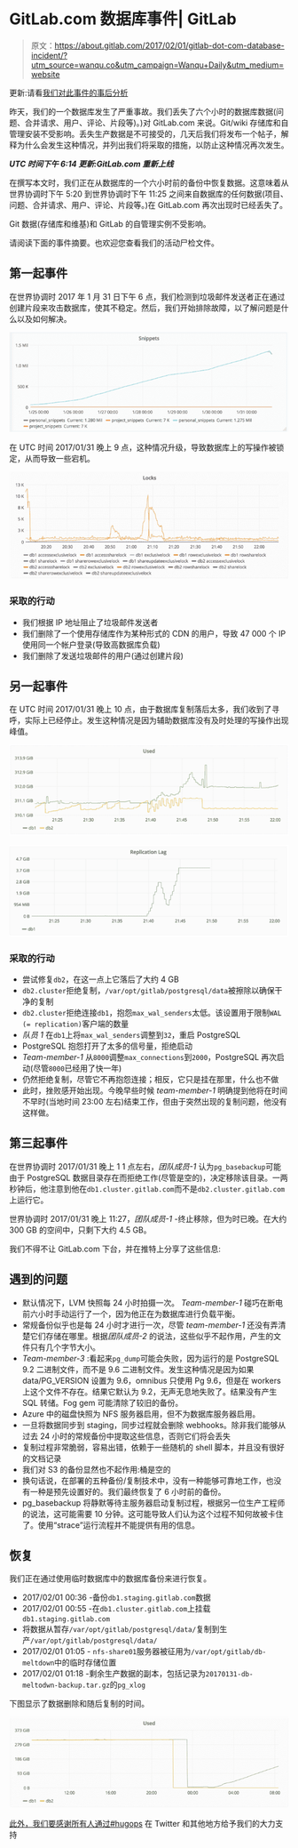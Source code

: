 # GitLab.com 数据库事件| GitLab

> 原文：<https://about.gitlab.com/2017/02/01/gitlab-dot-com-database-incident/?utm_source=wanqu.co&utm_campaign=Wanqu+Daily&utm_medium=website>



更新:请看[我们对此事件的事后分析](/blog/2017/02/10/postmortem-of-database-outage-of-january-31/)

昨天，我们的一个数据库发生了严重事故。我们丢失了六个小时的数据库数据(问题、合并请求、用户、评论、片段等)。)对 GitLab.com 来说。Git/wiki 存储库和自管理安装不受影响。丢失生产数据是不可接受的，几天后我们将发布一个帖子，解释为什么会发生这种情况，并列出我们将采取的措施，以防止这种情况再次发生。

***UTC 时间下午 6:14 更新:GitLab.com 重新上线***

在撰写本文时，我们正在从数据库的一个六小时前的备份中恢复数据。这意味着从世界协调时下午 5:20 到世界协调时下午 11:25 之间来自数据库的任何数据(项目、问题、合并请求、用户、评论、片段等。)在 GitLab.com 再次出现时已经丢失了。

Git 数据(存储库和维基)和 GitLab 的自管理实例不受影响。

请阅读下面的事件摘要。也欢迎您查看我们的活动尸检文件。

## 第一起事件

在世界协调时 2017 年 1 月 31 日下午 6 点，我们检测到垃圾邮件发送者正在通过创建片段来攻击数据库，使其不稳定。然后，我们开始排除故障，以了解问题是什么以及如何解决。

![](img/336b2af5dfde5eef5fb05fc58ac0e801.png)

在 UTC 时间 2017/01/31 晚上 9 点，这种情况升级，导致数据库上的写操作被锁定，从而导致一些宕机。

![](img/afcf94f6abd38e211df21fdae12fcdc6.png)

### 采取的行动

*   我们根据 IP 地址阻止了垃圾邮件发送者
*   我们删除了一个使用存储库作为某种形式的 CDN 的用户，导致 47 000 个 IP 使用同一个帐户登录(导致高数据库负载)
*   我们删除了发送垃圾邮件的用户(通过创建片段)

## 另一起事件

在 UTC 时间 2017/01/31 晚上 10 点，由于数据库复制落后太多，我们收到了寻呼，实际上已经停止。发生这种情况是因为辅助数据库没有及时处理的写操作出现峰值。

![](img/aba6d40457cfb1911282c252eed632cf.png)

![](img/c563f2f0f412e471a20af93506df97a0.png)

### 采取的行动

*   尝试修复`db2`，在这一点上它落后了大约 4 GB
*   `db2.cluster`拒绝复制，`/var/opt/gitlab/postgresql/data`被擦除以确保干净的复制
*   `db2.cluster`拒绝连接`db1`，抱怨`max_wal_senders`太低。该设置用于限制`WAL (= replication)`客户端的数量
*   *队员 1* 在`db1`上将`max_wal_senders`调整到`32`，重启 PostgreSQL
*   PostgreSQL 抱怨打开了太多的信号量，拒绝启动
*   *Team-member-1* 从`8000`调整`max_connections`到`2000`，PostgreSQL 再次启动(尽管`8000`已经用了快一年)
*   仍然拒绝复制，尽管它不再抱怨连接；相反，它只是挂在那里，什么也不做
*   此时，挫败感开始出现。今晚早些时候 *team-member-1* 明确提到他将在时间不早时(当地时间 23:00 左右)结束工作，但由于突然出现的复制问题，他没有这样做。

## 第三起事件

在世界协调时 2017/01/31 晚上 1 1 点左右，*团队成员-1* 认为`pg_basebackup`可能由于 PostgreSQL 数据目录存在而拒绝工作(尽管是空的)，决定移除该目录。一两秒钟后，他注意到他在`db1.cluster.gitlab.com`而不是`db2.cluster.gitlab.com`上运行它。

世界协调时 2017/01/31 晚上 11:27，*团队成员-1* -终止移除，但为时已晚。在大约 300 GB 的空间中，只剩下大约 4.5 GB。

我们不得不让 GitLab.com 下台，并在推特上分享了这些信息:

## 遇到的问题

*   默认情况下，LVM 快照每 24 小时拍摄一次。 *Team-member-1* 碰巧在断电前六小时手动运行了一个，因为他正在为数据库进行负载平衡。
*   常规备份似乎也是每 24 小时才进行一次，尽管 *team-member-1* 还没有弄清楚它们存储在哪里。根据*团队成员-2* 的说法，这些似乎不起作用，产生的文件只有几个字节大小。
*   *Team-member-3* :看起来`pg_dump`可能会失败，因为运行的是 PostgreSQL 9.2 二进制文件，而不是 9.6 二进制文件。发生这种情况是因为如果 data/PG_VERSION 设置为 9.6，omnibus 只使用 Pg 9.6，但是在 workers 上这个文件不存在。结果它默认为 9.2，无声无息地失败了。结果没有产生 SQL 转储。Fog gem 可能清除了较旧的备份。
*   Azure 中的磁盘快照为 NFS 服务器启用，但不为数据库服务器启用。
*   一旦将数据同步到 staging，同步过程就会删除 webhooks。除非我们能够从过去 24 小时的常规备份中提取这些信息，否则它们将会丢失
*   复制过程非常脆弱，容易出错，依赖于一些随机的 shell 脚本，并且没有很好的文档记录
*   我们对 S3 的备份显然也不起作用:桶是空的
*   换句话说，在部署的五种备份/复制技术中，没有一种能够可靠地工作，也没有一种是预先设置好的。我们最终恢复了 6 小时前的备份。
*   pg_basebackup 将静默等待主服务器启动复制过程，根据另一位生产工程师的说法，这可能需要 10 分钟。这可能导致人们认为这个过程不知何故被卡住了。使用“strace”运行流程并不能提供有用的信息。

## 恢复

我们正在通过使用临时数据库中的数据库备份来进行恢复。

*   2017/02/01 00:36 -备份`db1.staging.gitlab.com`数据
*   2017/02/01 00:55 -在`db1.cluster.gitlab.com`上挂载`db1.staging.gitlab.com`
*   将数据从暂存`/var/opt/gitlab/postgresql/data/`复制到生产`/var/opt/gitlab/postgresql/data/`
*   2017/02/01 01:05 - `nfs-share01`服务器被征用为`/var/opt/gitlab/db-meltdown`中的临时存储位置
*   2017/02/01 01:18 -剩余生产数据的副本，包括记录为`20170131-db-meltodwn-backup.tar.gz`的`pg_xlog`

下图显示了数据删除和随后复制的时间。

![](img/a6985ae107de891c69535975077d5f63.png)

[此外，我们要感谢所有人通过#hugops](https://twitter.com/i/moments/826818668948549632) 在 Twitter 和其他地方给予我们的大力支持

